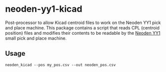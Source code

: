 # neoden-yy1-kicad

Post-processor to allow Kicad centroid files to work on the Neoden YY1 pick and place machine. This package contains a script that reads CPL (centroid position) files and modifies their contents to be readable by the [Neoden YY1](https://www.neodensmt.com/pick-and-place-machine/neoden-yy1-pick-and-place-machine.html) small pick and place machine.

## Usage

    neoden_kicad --pos my_pos.csv --out neoden_pos.csv
